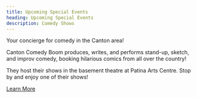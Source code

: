 ```yaml
---
title: Upcoming Special Events
heading: Upcoming Special Events
description: Comedy Shows
---
```


Your concierge for comedy in the Canton area!

Canton Comedy Boom produces, writes, and performs stand-up, sketch, and improv comedy, booking hilarious comics from all over the country!

They host their shows in the basement theatre at Patina Arts Centre. Stop by and enjoy one of their shows!

[Learn More](https://www.facebook.com/cantoncomedyboom)